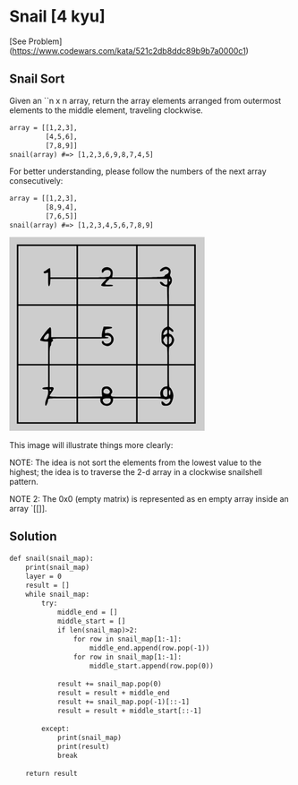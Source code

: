 # Snail [4 kyu]

[See Problem] (https://www.codewars.com/kata/521c2db8ddc89b9b7a0000c1)

## Snail Sort
Given an ``n x n array, return the array elements arranged from outermost elements to the middle element, traveling clockwise.

```
array = [[1,2,3],
         [4,5,6],
         [7,8,9]]
snail(array) #=> [1,2,3,6,9,8,7,4,5]
```

For better understanding, please follow the numbers of the next array consecutively:

```
array = [[1,2,3],
         [8,9,4],
         [7,6,5]]
snail(array) #=> [1,2,3,4,5,6,7,8,9]
```
![Snail Diagram](assets/snail.png)

This image will illustrate things more clearly:


NOTE: The idea is not sort the elements from the lowest value to the highest; the idea is to traverse the 2-d array in a clockwise snailshell pattern.

NOTE 2: The 0x0 (empty matrix) is represented as en empty array inside an array `[[]].

## Solution

```
def snail(snail_map):
    print(snail_map)
    layer = 0
    result = []
    while snail_map:
        try:
            middle_end = []
            middle_start = []
            if len(snail_map)>2:
                for row in snail_map[1:-1]:
                    middle_end.append(row.pop(-1))
                for row in snail_map[1:-1]:
                    middle_start.append(row.pop(0))
                
            result += snail_map.pop(0)
            result = result + middle_end
            result += snail_map.pop(-1)[::-1]
            result = result + middle_start[::-1]

        except:
            print(snail_map)
            print(result)
            break

    return result
```
